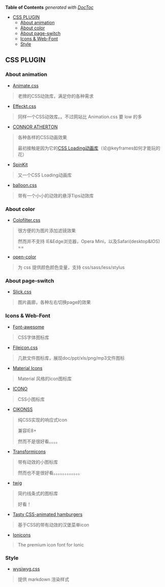<!-- START doctoc generated TOC please keep comment here to allow auto update -->
<!-- DON'T EDIT THIS SECTION, INSTEAD RE-RUN doctoc TO UPDATE -->
**Table of Contents**  *generated with [DocToc](https://github.com/thlorenz/doctoc)*

- [CSS PLUGIN](#css-plugin)
  - [About animation](#about-animation)
  - [About color](#about-color)
  - [About page-switch](#about-page-switch)
  - [Icons & Web-Font](#icons--web-font)
  - [Style](#style)

<!-- END doctoc generated TOC please keep comment here to allow auto update -->

## CSS PLUGIN

### About animation

- [Animate.css](http://daneden.github.io/animate.css/)

> 老牌的CSS动效库，满足你的各种需求

- [Effeckt.css](http://h5bp.github.io/Effeckt.css/)

> 同样一个CSS动效库。。不过网站比 Animation.css 要 low 的多

- [CONNOR ATHERTON](https://connoratherton.com/)

> 各种各样的CSS动画效果
>
> 最初接触是因为它的[CSS Loading动画库](https://connoratherton.com/loaders)（论@keyframes如何才能玩的花）

- [SpinKit](http://tobiasahlin.com/spinkit/)

> 又一个CSS Loading动画库

- [balloon.css](http://kazzkiq.github.io/balloon.css/)

> 带有一个小小的动效的悬浮Tips动效库

### About color

- [Colofilter.css](http://lukyvj.github.io/colofilter.css/)

> 很方便的为图片添加滤镜效果
>
> 然而并不支持 IE&Edge浏览器，Opera Mini，以及Safari(desktop&IOS) ==

- [open-color](https://github.com/yeun/open-color)

> 为 css 提供颜色颜色变量，支持 css/sass/less/stylus

### About page-switch

- [Slick.css](http://kenwheeler.github.io/slick)

> 图片画廊，各种左右切换page的效果

### Icons & Web-Font

- [Font-awesome](http://fontawesome.io/)

> CSS字体图标库

- [Fileicon.css](http://picturepan2.github.io/fileicon.css/)

> 几款文件图标库，展现doc/ppt/xls/png/mp3文件图标

- [Material Icons](http://google.github.io/material-design-icons/)

> Material 风格的icon图标库

- [ICONO](http://saeedalipoor.github.io/icono/)

> CSS小图标库

- [CIKONSS](http://www.bootcss.com/p/cikonss/)

> 纯CSS实现的响应式Icon
>
> 兼容IE8+
>
> 然而不是很好看。。。。

- [Transformicons](http://www.transformicons.com/)

> 带有动效的小图标库
>
> 然而也不是很好看。。。。。。。。。。。。

- [twig](https://wiredcraft.com/twig/)

> 简约线条式的图标库
>
> 好看！

- [Tasty CSS-animated hamburgers](https://jonsuh.com/hamburgers/)

> 基于CSS的带有动效的汉堡菜单icon

- [Ionicons](http://ionicons.com/)

> The premium icon font for Ionic

### Style

- [wysiwyg.css](http://jgthms.com/wysiwyg.css/)

> 提供 markdown 渲染样式
